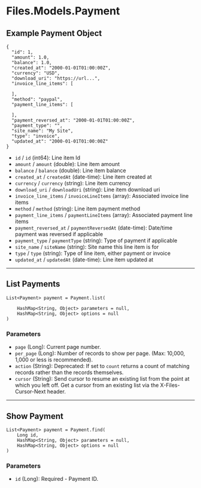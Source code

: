 # Files.Models.Payment

## Example Payment Object

```
{
  "id": 1,
  "amount": 1.0,
  "balance": 1.0,
  "created_at": "2000-01-01T01:00:00Z",
  "currency": "USD",
  "download_uri": "https://url...",
  "invoice_line_items": [

  ],
  "method": "paypal",
  "payment_line_items": [

  ],
  "payment_reversed_at": "2000-01-01T01:00:00Z",
  "payment_type": "",
  "site_name": "My Site",
  "type": "invoice",
  "updated_at": "2000-01-01T01:00:00Z"
}
```

* `id` / `id`  (int64): Line item Id
* `amount` / `amount`  (double): Line item amount
* `balance` / `balance`  (double): Line item balance
* `created_at` / `createdAt`  (date-time): Line item created at
* `currency` / `currency`  (string): Line item currency
* `download_uri` / `downloadUri`  (string): Line item download uri
* `invoice_line_items` / `invoiceLineItems`  (array): Associated invoice line items
* `method` / `method`  (string): Line item payment method
* `payment_line_items` / `paymentLineItems`  (array): Associated payment line items
* `payment_reversed_at` / `paymentReversedAt`  (date-time): Date/time payment was reversed if applicable
* `payment_type` / `paymentType`  (string): Type of payment if applicable
* `site_name` / `siteName`  (string): Site name this line item is for
* `type` / `type`  (string): Type of line item, either payment or invoice
* `updated_at` / `updatedAt`  (date-time): Line item updated at


---

## List Payments

```
List<Payment> payment = Payment.list(
    
    HashMap<String, Object> parameters = null,
    HashMap<String, Object> options = null
)
```

### Parameters

* `page` (Long): Current page number.
* `per_page` (Long): Number of records to show per page.  (Max: 10,000, 1,000 or less is recommended).
* `action` (String): Deprecated: If set to `count` returns a count of matching records rather than the records themselves.
* `cursor` (String): Send cursor to resume an existing list from the point at which you left off.  Get a cursor from an existing list via the X-Files-Cursor-Next header.


---

## Show Payment

```
List<Payment> payment = Payment.find(
    Long id, 
    HashMap<String, Object> parameters = null,
    HashMap<String, Object> options = null
)
```

### Parameters

* `id` (Long): Required - Payment ID.
